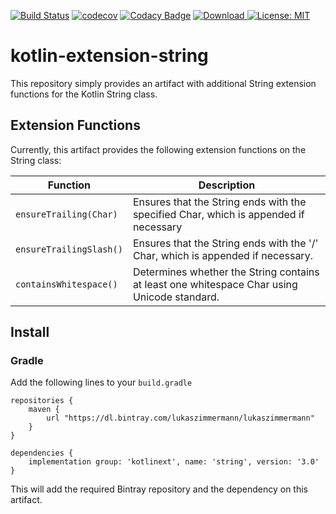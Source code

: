 [![Build Status](https://travis-ci.org/lukaszimmermann/kotlinext-string.svg?branch=master)](https://travis-ci.org/lukaszimmermann/kotlinext-string)
[![codecov](https://codecov.io/gh/lukaszimmermann/kotlinext-string/branch/develop/graph/badge.svg)](https://codecov.io/gh/lukaszimmermann/kotlinext-string)
[![Codacy Badge](https://api.codacy.com/project/badge/Grade/d764b4806c7e494e84db0eac1e7cc477)](https://www.codacy.com/app/lukaszimmermann/kotlinext-string?utm_source=github.com&amp;utm_medium=referral&amp;utm_content=lukaszimmermann/kotlinext-string&amp;utm_campaign=Badge_Grade)
[![Download](https://api.bintray.com/packages/lukaszimmermann/lukaszimmermann/kotlinext-string/images/download.svg) ](https://bintray.com/lukaszimmermann/lukaszimmermann/kotlinext-string/_latestVersion)
[![License: MIT](https://img.shields.io/badge/License-MIT-yellow.svg)](https://opensource.org/licenses/MIT)



# kotlin-extension-string
This repository simply provides an artifact with additional String extension
functions for the Kotlin String class.

## Extension Functions

Currently, this artifact provides the following extension functions on
the String class:

Function                | Description
------------------------|-------------------------------------------------------------------------------------
`ensureTrailing(Char)`  | Ensures that the String ends with the specified Char, which is appended if necessary
`ensureTrailingSlash()` | Ensures that the String ends with the '/' Char, which is appended if necessary.
`containsWhitespace()`  | Determines whether the String contains at least one whitespace Char using Unicode standard.

## Install

### Gradle
Add the following lines to your `build.gradle`

```
repositories {
    maven {
        url "https://dl.bintray.com/lukaszimmermann/lukaszimmermann"
    }
}

dependencies {
    implementation group: 'kotlinext', name: 'string', version: '3.0'
}
```

This will add the required Bintray repository and the dependency
on this artifact.

